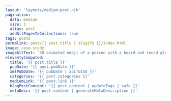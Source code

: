 ```yaml
---
layout: 'layouts/medium-post.njk'
pagination:
  data: medium
  size: 1
  alias: post
  addAllPagesToCollections: true
tags: posts
permalink: post/{{ post.title | slugify }}/index.html
image: case-study
imageAltText: '3D animated emoji of a person with a beard and round glasses, wearing a black tuque, in a thoughtful pose.'
eleventyComputed:
  title: '{{ post.title }}'
  pubDate: '{{ post.pubDate }}'
  xmlPubDate: '{{ pubDate | apiToISO }}'
  categories: '{{ post.categories }}'
  mediumLink: '{{ post.link }}'
  blogPostContent: '{{ post.content | updateTags | safe }}'
  metaDesc: '{{ post.content | generateMetaDescription }}'
---
```

